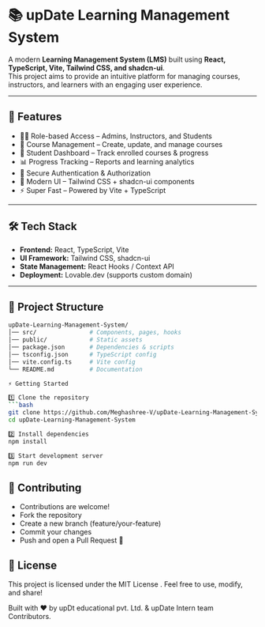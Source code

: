 # 📚 upDate Learning Management System

A modern **Learning Management System (LMS)** built using **React, TypeScript, Vite, Tailwind CSS, and shadcn-ui**.  
This project aims to provide an intuitive platform for managing courses, instructors, and learners with an engaging user experience.  

---

## 🚀 Features

- 👩‍🏫 Role-based Access – Admins, Instructors, and Students
- 📖 Course Management – Create, update, and manage courses
- 🎯 Student Dashboard – Track enrolled courses & progress
- 📊 Progress Tracking – Reports and learning analytics
- 🔐 Secure Authentication & Authorization
- 🎨 Modern UI – Tailwind CSS + shadcn-ui components
- ⚡ Super Fast – Powered by Vite + TypeScript

---

## 🛠️ Tech Stack

- **Frontend:** React, TypeScript, Vite  
- **UI Framework:** Tailwind CSS, shadcn-ui  
- **State Management:** React Hooks / Context API  
- **Deployment:** Lovable.dev (supports custom domain)  

---

## 📂 Project Structure

```bash
upDate-Learning-Management-System/
│── src/               # Components, pages, hooks
│── public/            # Static assets
│── package.json       # Dependencies & scripts
│── tsconfig.json      # TypeScript config
│── vite.config.ts     # Vite config
└── README.md          # Documentation

⚡ Getting Started

1️⃣ Clone the repository
```bash
git clone https://github.com/Meghashree-V/upDate-Learning-Management-System.git
cd upDate-Learning-Management-System

2️⃣ Install dependencies
npm install

3️⃣ Start development server
npm run dev
```





## 🤝 Contributing

- Contributions are welcome!
- Fork the repository
- Create a new branch (feature/your-feature)
- Commit your changes
- Push and open a Pull Request 🎉

## 📜 License

This project is licensed under the MIT License . Feel free to use, modify, and share!

Built with ❤️ by upDt educational pvt. Ltd. & upDate Intern team  Contributors.

